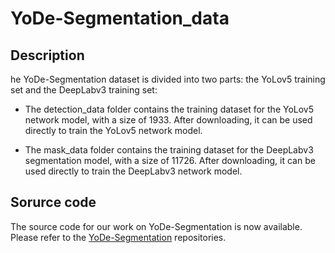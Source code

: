 # YoDe-Segmentation_data
## Description

he YoDe-Segmentation dataset is divided into two parts: the YoLov5 training set and the DeepLabv3 training set:

* The detection_data folder contains the training dataset for the YoLov5 network model, with a size of 1933. After downloading, it can be used directly to train the YoLov5 network model.

* The mask_data folder contains the training dataset for the DeepLabv3 segmentation model, with a size of 11726. After downloading, it can be used directly to train the DeepLabv3 network model.



## Sorurce code
The source code for our work on YoDe-Segmentation is now available. Please refer to the [YoDe-Segmentation](https://github.com/OneChorm/YoDe-Segmentation) repositories.
